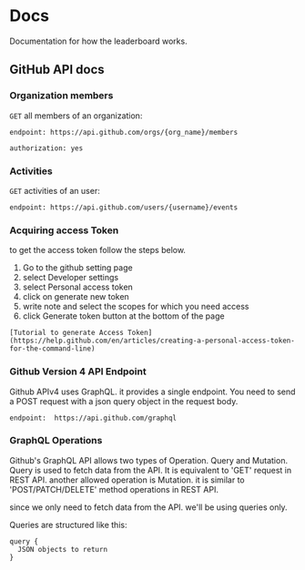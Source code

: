 # Docs

Documentation for how the leaderboard works.

## GitHub API docs


### Organization members

`GET` all members of an organization:

```
endpoint: https://api.github.com/orgs/{org_name}/members

authorization: yes
```

### Activities

`GET` activities of an user:

```
endpoint: https://api.github.com/users/{username}/events
```

### Acquiring access Token
 to get the access token follow the steps below.
1. Go to the github setting page
2. select Developer settings
3. select Personal access token
4. click on generate new token
5. write note and select the scopes for which you need access
6. click Generate token button at the bottom of the page

```
[Tutorial to generate Access Token](https://help.github.com/en/articles/creating-a-personal-access-token-for-the-command-line)
```


### Github Version 4 API Endpoint
 Github APIv4 uses GraphQL. it provides a single endpoint. You need to send a POST request with a json query object in the request body.

```
endpoint:  https://api.github.com/graphql
```


### GraphQL Operations
Github's GraphQL API allows two types of Operation. Query and Mutation. Query is used to fetch data from the API. It is equivalent to 'GET' request in REST API. another allowed operation is Mutation. it is similar to 'POST/PATCH/DELETE' method operations in REST API. 

since we only need to fetch data from the API. we'll be using queries only. 

Queries are structured like this:

```
query {
  JSON objects to return
}
```


